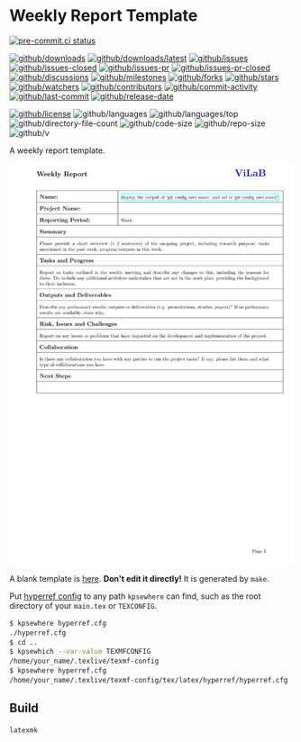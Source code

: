 # Weekly Report Template

[![pre-commit.ci status](https://results.pre-commit.ci/badge/github/Freed-Wu/weekly-report-template/main.svg)](https://results.pre-commit.ci/latest/github/Freed-Wu/weekly-report-template/main)

[![github/downloads](https://shields.io/github/downloads/Freed-Wu/weekly-report-template/total)](https://github.com/Freed-Wu/weekly-report-template/releases)
[![github/downloads/latest](https://shields.io/github/downloads/Freed-Wu/weekly-report-template/latest/total)](https://github.com/Freed-Wu/weekly-report-template/releases/latest)
[![github/issues](https://shields.io/github/issues/Freed-Wu/weekly-report-template)](https://github.com/Freed-Wu/weekly-report-template/issues)
[![github/issues-closed](https://shields.io/github/issues-closed/Freed-Wu/weekly-report-template)](https://github.com/Freed-Wu/weekly-report-template/issues?q=is%3Aissue+is%3Aclosed)
[![github/issues-pr](https://shields.io/github/issues-pr/Freed-Wu/weekly-report-template)](https://github.com/Freed-Wu/weekly-report-template/pulls)
[![github/issues-pr-closed](https://shields.io/github/issues-pr-closed/Freed-Wu/weekly-report-template)](https://github.com/Freed-Wu/weekly-report-template/pulls?q=is%3Apr+is%3Aclosed)
[![github/discussions](https://shields.io/github/discussions/Freed-Wu/weekly-report-template)](https://github.com/Freed-Wu/weekly-report-template/discussions)
[![github/milestones](https://shields.io/github/milestones/all/Freed-Wu/weekly-report-template)](https://github.com/Freed-Wu/weekly-report-template/milestones)
[![github/forks](https://shields.io/github/forks/Freed-Wu/weekly-report-template)](https://github.com/Freed-Wu/weekly-report-template/network/members)
[![github/stars](https://shields.io/github/stars/Freed-Wu/weekly-report-template)](https://github.com/Freed-Wu/weekly-report-template/stargazers)
[![github/watchers](https://shields.io/github/watchers/Freed-Wu/weekly-report-template)](https://github.com/Freed-Wu/weekly-report-template/watchers)
[![github/contributors](https://shields.io/github/contributors/Freed-Wu/weekly-report-template)](https://github.com/Freed-Wu/weekly-report-template/graphs/contributors)
[![github/commit-activity](https://shields.io/github/commit-activity/w/Freed-Wu/weekly-report-template)](https://github.com/Freed-Wu/weekly-report-template/graphs/commit-activity)
[![github/last-commit](https://shields.io/github/last-commit/Freed-Wu/weekly-report-template)](https://github.com/Freed-Wu/weekly-report-template/commits)
[![github/release-date](https://shields.io/github/release-date/Freed-Wu/weekly-report-template)](https://github.com/Freed-Wu/weekly-report-template/releases/latest)

[![github/license](https://shields.io/github/license/Freed-Wu/weekly-report-template)](https://github.com/Freed-Wu/weekly-report-template/blob/main/LICENSE)
![github/languages](https://shields.io/github/languages/count/Freed-Wu/weekly-report-template)
![github/languages/top](https://shields.io/github/languages/top/Freed-Wu/weekly-report-template)
![github/directory-file-count](https://shields.io/github/directory-file-count/Freed-Wu/weekly-report-template)
![github/code-size](https://shields.io/github/languages/code-size/Freed-Wu/weekly-report-template)
![github/repo-size](https://shields.io/github/repo-size/Freed-Wu/weekly-report-template)
![github/v](https://shields.io/github/v/release/Freed-Wu/weekly-report-template)

A weekly report template.

![preview](images/main-1.png)

A blank template is [here](template.tex).
**Don't edit it directly!** It is generated by `make`.

Put [hyperref config](hyperref.cfg) to any path `kpsewhere` can find, such as
the root directory of your `main.tex` or `TEXCONFIG`.

```sh
$ kpsewhere hyperref.cfg
./hyperref.cfg
$ cd ..
$ kpsewhich --var-value TEXMFCONFIG
/home/your_name/.texlive/texmf-config
$ kpsewhere hyperref.cfg
/home/your_name/.texlive/texmf-config/tex/latex/hyperref/hyperref.cfg
```

## Build

```sh
latexmk
```

